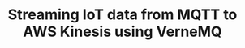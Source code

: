 ---
layout: post
type: post
tags:
- MQTT
- IoT
- AWS
- Kinesis
- VerneMQ
- Erlang
- Analytics
published: false
title: Streaming IoT data from MQTT to AWS Kinesis using VerneMQ
---